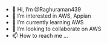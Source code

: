 - 👋 Hi, I’m @Raghuraman439
- 👀 I’m interested in AWS, Appian
- 🌱 I’m currently learning AWS
- 💞️ I’m looking to collaborate on AWS
- 📫 How to reach me ...

<!---
Raghuraman439/Raghuraman439 is a ✨ special ✨ repository because its `README.md` (this file) appears on your GitHub profile.
You can click the Preview link to take a look at your changes.
--->
